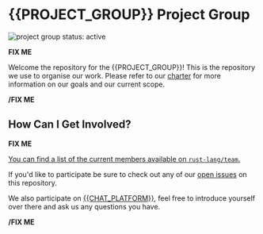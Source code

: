 # {{PROJECT_GROUP}} Project Group
<!--
 This is the template for creating project groups in rust-lang. Be sure to go
 through all sections marked with `**FIX ME**`, and make sure that the text is
 correct, and feel free to replace/remove any part that's not relevant to
 your group. 

 All of the text across all of the initial files uses the same group of
 variables to allow for easy search and replace. They are listed here.

 * {{PROJECT_GROUP}} -> The display name of your group e.g. "Inline ASM".
 * {{PROJECT_GROUP_SLUG}} -> The url slug name of your group used for
   `rust-lang/team` e.g. "pg-inline-asm".
 * {{CHAT_PLATFORM}} -> The name of your chat app e.g. "Zulip".
 * {{CHAT_LINK}} -> The hyperlink to your discussions on the chat app
   e.g. "https://rust-lang.zulipchat.com/#narrow/stream/216763-project-inline-asm".
-->

<!--
 Status badge advertising the project as being actively worked on. When the
 project has finished be sure to replace the active badge with a badge
 like: https://img.shields.io/badge/status-archived-grey.svg
-->
![project group status: active](https://img.shields.io/badge/status-active-brightgreen.svg)


**FIX ME**

<!--
 Provide a short introduction about your project group. Make sure to include any
 relevant links to information about your group.
-->

Welcome the repository for the {{PROJECT_GROUP}}! This is the repository we use to
organise our work. Please refer to our [charter] for more information on our
goals and our current scope.

[charter]: ./CHARTER.md

**/FIX ME**


## How Can I Get Involved?

**FIX ME**

<!--
 List ways that people from outside your group can get involved and potentially
 become members, include what meetings your team has, and how a person could
 start participating and contributing. Make sure to mention the main platform
 your group hosts its discussions. Be sure to also include links to any
 other projects that your group maintains.
-->

[You can find a list of the current members available
on `rust-lang/team`.][team-toml]

If you'd like to participate be sure to check out any of our [open issues] on this
repository. 

We also participate on [{{CHAT_PLATFORM}}][chat-link], feel free to introduce
yourself over there and ask us any questions you have.


[open issues]: /issues
[chat-link]: {{CHAT_LINK}}
[team-toml]: https://github.com/rust-lang/team/blob/master/teams/{{PROJECT_GROUP_SLUG}}.toml

**/FIX ME**

